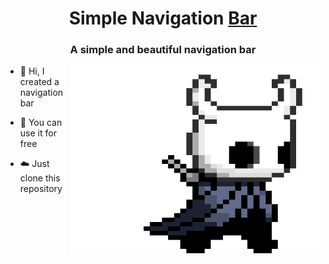 <h1 align="center">Simple Navigation <a href="https://100rabhcsmc.github.io/Me.io/" target="blank">
Bar</a></h1>
<h3 align="center">A simple and beautiful navigation bar </h3>


<a target="_blank" align="center">
  <img align="right" top="500" height="300" width="400" alt="GIF" src="https://raw.githubusercontent.com/TanZng/TanZng/master/assets/hollor_knight3.gif">
</a>

- 🔭 Hi, I created a navigation bar

- 🌱 You can use it for free

- ☁️ Just clone this repository
<br/>
